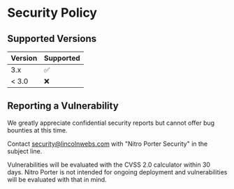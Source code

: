 # Security Policy

## Supported Versions

| Version | Supported          |
| ------- | ------------------ |
| 3.x     | :white_check_mark: |
| < 3.0   | :x:                |

## Reporting a Vulnerability

We greatly appreciate confidential security reports but cannot offer bug bounties at this time.

Contact security@lincolnwebs.com with "Nitro Porter Security" in the subject line.

Vulnerabilities will be evaluated with the CVSS 2.0 calculator within 30 days. 
Nitro Porter is not intended for ongoing deployment and vulnerabilities will be evaluated with that in mind.
